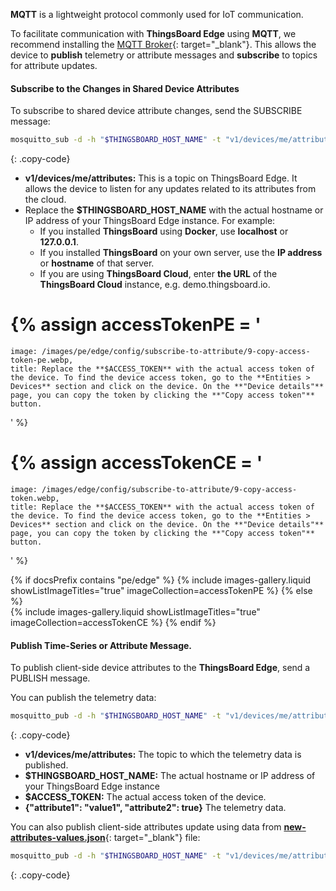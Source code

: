 **MQTT** is a lightweight protocol commonly used for IoT communication. 

To facilitate communication with **ThingsBoard Edge** using **MQTT**, we recommend installing the [MQTT Broker](/docs/{{peDocsPrefix}}reference/mqtt-api/?connectdevice=mqtt-linux#mqtt-connect){: target="_blank"}. This allows the device to **publish** telemetry or attribute messages and **subscribe** to topics for attribute updates.

#### Subscribe to the Changes in Shared Device Attributes

To subscribe to shared device attribute changes, send the SUBSCRIBE message:
```bash
mosquitto_sub -d -h "$THINGSBOARD_HOST_NAME" -t "v1/devices/me/attributes" -u "$ACCESS_TOKEN"
```
{: .copy-code}

* **v1/devices/me/attributes:** This is a topic on ThingsBoard Edge. It allows the device to listen for any updates related to its attributes from the cloud.
* Replace the **$THINGSBOARD_HOST_NAME** with the actual hostname or IP address of your ThingsBoard Edge instance. For example:
    * If you installed **ThingsBoard** using **Docker**, use **localhost** or **127.0.0.1**.
    * If you installed **ThingsBoard** on your own server, use the **IP address** or **hostname** of that server.
    * If you are using **ThingsBoard Cloud**, enter **the URL** of the **ThingsBoard Cloud** instance, e.g. demo.thingsboard.io.
    
{% assign accessTokenPE = '
  ===
    image: /images/pe/edge/config/subscribe-to-attribute/9-copy-access-token-pe.webp,
    title: Replace the **$ACCESS_TOKEN** with the actual access token of the device. To find the device access token, go to the **Entities > Devices** section and click on the device. On the **"Device details"** page, you can copy the token by clicking the **"Copy access token"** button.
'
%}

{% assign accessTokenCE = '
  ===
    image: /images/edge/config/subscribe-to-attribute/9-copy-access-token.webp,
    title: Replace the **$ACCESS_TOKEN** with the actual access token of the device. To find the device access token, go to the **Entities > Devices** section and click on the device. On the **"Device details"** page, you can copy the token by clicking the **"Copy access token"** button.
'
%}

{% if docsPrefix contains "pe/edge" %}
{% include images-gallery.liquid showListImageTitles="true" imageCollection=accessTokenPE %}
{% else %}  
{% include images-gallery.liquid showListImageTitles="true" imageCollection=accessTokenCE %}
{% endif %}

#### Publish Time-Series or Attribute Message.

To publish client-side device attributes to the **ThingsBoard Edge**, send a PUBLISH message. 

You can publish the telemetry data:

```bash
mosquitto_pub -d -h "$THINGSBOARD_HOST_NAME" -t "v1/devices/me/attributes" -u "$ACCESS_TOKEN" -m "{"attribute1": "value1", "attribute2": true}"
```
{: .copy-code}

* **v1/devices/me/attributes:** The topic to which the telemetry data is published.
* **$THINGSBOARD_HOST_NAME:** The actual hostname or IP address of your ThingsBoard Edge instance
* **$ACCESS_TOKEN:** The actual access token of the device.
* **{"attribute1": "value1", "attribute2": true}** The telemetry data.

You can also publish client-side attributes update using data from [**new-attributes-values.json**](/docs/reference/resources/new-attributes-values.json){: target="_blank"} file:

```bash
mosquitto_pub -d -h "$THINGSBOARD_HOST_NAME" -t "v1/devices/me/attributes" -u "$ACCESS_TOKEN" -f "new-attributes-values.json"
```
{: .copy-code}